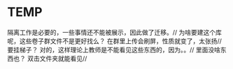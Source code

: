 # TEMP
隔离工作是必要的，一些事情还不能被展示，因此做了迁移。//
为啥要建这个库呢，这些卷子群文件不是更好找么？ 在群里上传会刷屏，性质就变了，太张扬//
要挂梯子？ 对的，这样理论上教师是不能看见这些东西的，因为。。//
里面没啥东西也？ 双击文件夹就能看见//
